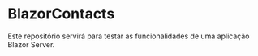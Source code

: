 # BlazorContacts
 Este repositório servirá para testar as funcionalidades de uma aplicação Blazor Server.
